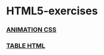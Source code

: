# HTML5-exercises

### [ANIMATION CSS](https://mariomliberio.github.io/HTML5-exercises/Animation-CSS/index.html)

### [TABLE HTML](https://mariomliberio.github.io/HTML5-exercises/table-html/index.html)
